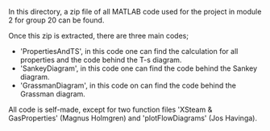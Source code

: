 In this directory, a zip file of all MATLAB code used for the project in module 2 for group 20 can be found. 

Once this zip is extracted, there are three main codes; 
- 'PropertiesAndTS', in this code one can find the calculation for all properties and the code behind the T-s diagram.
- 'SankeyDiagram', in this code one can find the code behind the Sankey diagram.
- 'GrassmanDiagram', in this code on can find the code behind the Grassman diagram.

All code is self-made, except for two function files 'XSteam & GasProperties' (Magnus Holmgren)  and 'plotFlowDiagrams' (Jos Havinga).
